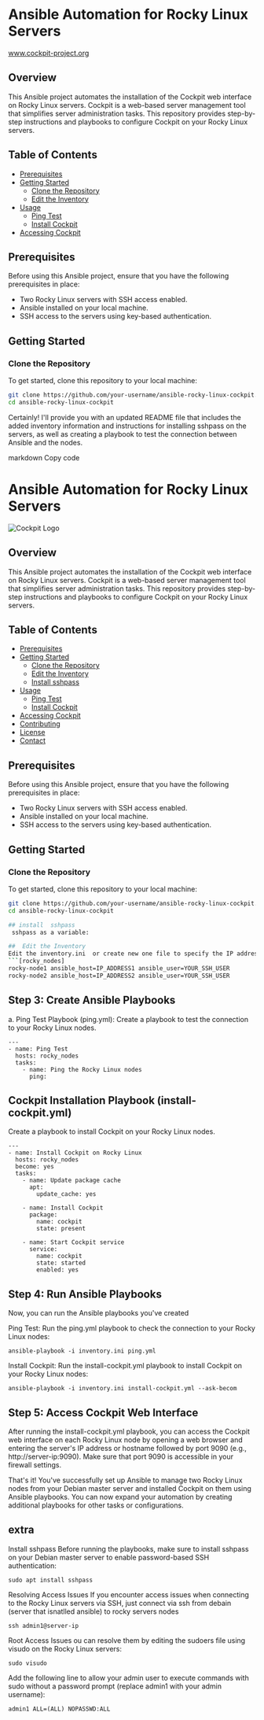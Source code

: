 # Ansible Automation for Rocky Linux Servers

www.cockpit-project.org

## Overview

This Ansible project automates the installation of the Cockpit web interface on Rocky Linux servers. Cockpit is a web-based server management tool that simplifies server administration tasks. This repository provides step-by-step instructions and playbooks to configure Cockpit on your Rocky Linux servers.

## Table of Contents

- [Prerequisites](#prerequisites)
- [Getting Started](#getting-started)
  - [Clone the Repository](#clone-the-repository)
  - [Edit the Inventory](#edit-the-inventory)
- [Usage](#usage)
  - [Ping Test](#ping-test)
  - [Install Cockpit](#install-cockpit)
- [Accessing Cockpit](#accessing-cockpit)


## Prerequisites

Before using this Ansible project, ensure that you have the following prerequisites in place:

- Two Rocky Linux servers with SSH access enabled.
- Ansible installed on your local machine.
- SSH access to the servers using key-based authentication.

## Getting Started

### Clone the Repository

To get started, clone this repository to your local machine:

```bash
git clone https://github.com/your-username/ansible-rocky-linux-cockpit.git
cd ansible-rocky-linux-cockpit
```

Certainly! I'll provide you with an updated README file that includes the added inventory information and instructions for installing sshpass on the servers, as well as creating a playbook to test the connection between Ansible and the nodes.

markdown
Copy code
# Ansible Automation for Rocky Linux Servers

![Cockpit Logo](cockpit-logo.png)

## Overview

This Ansible project automates the installation of the Cockpit web interface on Rocky Linux servers. Cockpit is a web-based server management tool that simplifies server administration tasks. This repository provides step-by-step instructions and playbooks to configure Cockpit on your Rocky Linux servers.

## Table of Contents

- [Prerequisites](#prerequisites)
- [Getting Started](#getting-started)
  - [Clone the Repository](#clone-the-repository)
  - [Edit the Inventory](#edit-the-inventory)
  - [Install sshpass](#install-sshpass)
- [Usage](#usage)
  - [Ping Test](#ping-test)
  - [Install Cockpit](#install-cockpit)
- [Accessing Cockpit](#accessing-cockpit)
- [Contributing](#contributing)
- [License](#license)
- [Contact](#contact)

## Prerequisites

Before using this Ansible project, ensure that you have the following prerequisites in place:

- Two Rocky Linux servers with SSH access enabled.
- Ansible installed on your local machine.
- SSH access to the servers using key-based authentication.

## Getting Started

### Clone the Repository

To get started, clone this repository to your local machine:

```bash
git clone https://github.com/your-username/ansible-rocky-linux-cockpit.git
cd ansible-rocky-linux-cockpit

## install  sshpass
 sshpass as a variable:

##  Edit the Inventory
Edit the inventory.ini  or create new one file to specify the IP addresses or hostnames of your Rocky Linux servers:
```[rocky_nodes]
rocky-node1 ansible_host=IP_ADDRESS1 ansible_user=YOUR_SSH_USER
rocky-node2 ansible_host=IP_ADDRESS2 ansible_user=YOUR_SSH_USER
```

## Step 3: Create Ansible Playbooks
a. Ping Test Playbook (ping.yml):
Create a playbook to test the connection to your Rocky Linux nodes.
```
---
- name: Ping Test
  hosts: rocky_nodes
  tasks:
    - name: Ping the Rocky Linux nodes
      ping:

```
## Cockpit Installation Playbook (install-cockpit.yml)
Create a playbook to install Cockpit on your Rocky Linux nodes.
```
---
- name: Install Cockpit on Rocky Linux
  hosts: rocky_nodes
  become: yes
  tasks:
    - name: Update package cache
      apt:
        update_cache: yes

    - name: Install Cockpit
      package:
        name: cockpit
        state: present

    - name: Start Cockpit service
      service:
        name: cockpit
        state: started
        enabled: yes
```

## Step 4: Run Ansible Playbooks
Now, you can run the Ansible playbooks you've created

Ping Test:
Run the ping.yml playbook to check the connection to your Rocky Linux nodes:
```
ansible-playbook -i inventory.ini ping.yml
```

Install Cockpit:
Run the install-cockpit.yml playbook to install Cockpit on your Rocky Linux nodes:
```
ansible-playbook -i inventory.ini install-cockpit.yml --ask-becom
```

## Step 5: Access Cockpit Web Interface
After running the install-cockpit.yml playbook, you can access the Cockpit web interface on each Rocky Linux node by opening a web browser and entering the server's IP address or hostname followed by port 9090 (e.g., http://server-ip:9090). Make sure that port 9090 is accessible in your firewall settings.

That's it! You've successfully set up Ansible to manage two Rocky Linux nodes from your Debian master server and installed Cockpit on them using Ansible playbooks. You can now expand your automation by creating additional playbooks for other tasks or configurations.

## extra
Install sshpass
Before running the playbooks, make sure to install sshpass on your Debian master server to enable password-based SSH authentication:
```
sudo apt install sshpass

```

Resolving Access Issues
If you encounter access issues when connecting to the Rocky Linux servers via SSH, just connect via ssh from debain (server that isnatlled ansible) to rocky servers nodes
```
ssh admin1@server-ip
```

Root Access Issues
ou can resolve them by editing the sudoers file using visudo on the Rocky Linux servers:
```
sudo visudo
```
Add the following line to allow your admin user to execute commands with sudo without a password prompt (replace admin1 with your admin username):
```
admin1 ALL=(ALL) NOPASSWD:ALL
```




